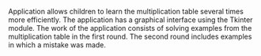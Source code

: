 Application allows children to learn the multiplication table several times more efficiently. The application has a graphical interface using the Tkinter module. The work of the application consists of solving examples from the multiplication table in the first round. The second round includes examples in which a mistake was made.